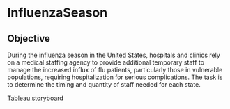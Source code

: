 # InfluenzaSeason
## Objective


During the influenza season in the United States, hospitals and clinics rely on a medical staffing agency to provide additional temporary staff to manage the increased influx of flu patients, particularly those in vulnerable populations, requiring hospitalization for serious complications. The task is to determine the timing and quantity of staff needed for each state.

[Tableau storyboard](https://public.tableau.com/app/profile/sonali.avinash3688/viz/TheUnitedStatesinfluenzaseason2009-2017/storyboard)